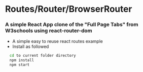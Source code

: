 # Routes/Router/BrowserRouter


### A simple React App clone of the "Full Page Tabs" from W3schools using react-router-dom
- A simple easy to reuse react routes example
- Install as followed
```bash
  cd to current folder directory
  npm install
  npm start 
```
